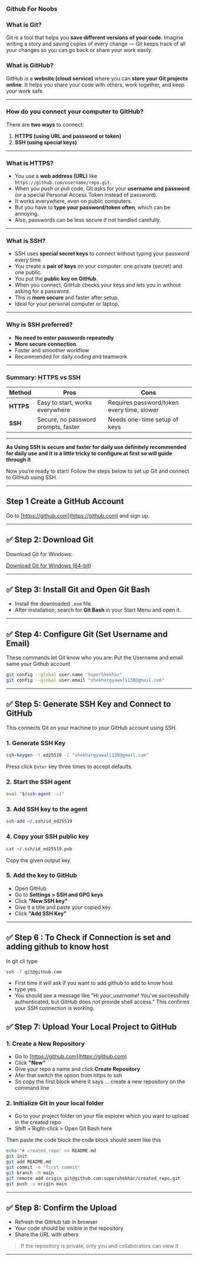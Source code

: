 ### Github For Noobs


### What is Git?

Git is a tool that helps you **save different versions of your code**. Imagine writing a story and saving copies of every change — Git keeps track of all your changes so you can go back or share your work easily.

### What is GitHub?

GitHub is a **website (cloud service)** where you can **store your Git projects online**. It helps you share your code with others, work together, and keep your work safe.

---

### How do you connect your computer to GitHub?

There are **two ways** to connect:

1. **HTTPS (using URL and password or token)**
2. **SSH (using special keys)**

---

### What is HTTPS?

- You use a **web address (URL)** like `https://github.com/username/repo.git`.
- When you push or pull code, Git asks for your **username and password** (or a special Personal Access Token instead of password).
- It works everywhere, even on public computers.
- But you have to **type your password/token often**, which can be annoying.
- Also, passwords can be less secure if not handled carefully.

---

### What is SSH?

- SSH uses **special secret keys** to connect without typing your password every time.
- You create a **pair of keys** on your computer: one private (secret) and one public.
- You put the **public key on GitHub**.
- When you connect, GitHub checks your keys and lets you in without asking for a password.
- This is **more secure** and faster after setup.
- Ideal for your personal computer or laptop.

---

### Why is SSH preferred?

- **No need to enter passwords repeatedly**
- **More secure connection**
- Faster and smoother workflow
- Recommended for daily coding and teamwork

---

### Summary: HTTPS vs SSH

| Method    | Pros                                | Cons                                       |
| --------- | ----------------------------------- | ------------------------------------------ |
| **HTTPS** | Easy to start, works everywhere     | Requires password/token every time, slower |
| **SSH**   | Secure, no password prompts, faster | Needs one-time setup of keys               |

---
**As Using SSH is secure and faster for daily use definitely recommended for daily use and it is a little tricky to configure at first so will guide through it**

Now you’re ready to start! Follow the steps below to set up Git and connect to GitHub using SSH.

---

## Step 1 Create a GitHub Account


Go to [https://github.com](https://github.com) and sign up.

---

## ✅ Step 2: Download Git

Download Git for Windows:

[Download Git for Windows (64-bit)](https://github.com/git-for-windows/git/releases/download/v2.45.1.windows.1/Git-2.45.1-64-bit.exe)

---

## ✅ Step 3: Install Git and Open Git Bash

- Install the downloaded `.exe` file.
- After installation, search for **Git Bash** in your Start Menu and open it.

---

## ✅ Step 4: Configure Git (Set Username and Email)

These commands let Git know who you are: 
Put the Username and email same your Github account

```bash
git config --global user.name "SuperShekhar"
git config --global user.email "shekhargyawali138@gmail.com"
```

---

## ✅ Step 5: Generate SSH Key and Connect to GitHub

This connects Git on your machine to your GitHub account using SSH.

### 1. Generate SSH Key

```bash
ssh-keygen -t ed25519 -C "shekhargyawali138@gmail.com"
```

Press click `Enter` key  three times to accept defaults.

### 2. Start the SSH agent

```bash
eval "$(ssh-agent -s)"
```

### 3. Add SSH key to the agent

```bash
ssh-add ~/.ssh/id_ed25519
```

### 4. Copy your SSH public key

```bash
cat ~/.ssh/id_ed25519.pub
```

Copy the given output key.

### 5. Add the key to GitHub

- Open GitHub
- Go to **Settings > SSH and GPG keys**
- Click **"New SSH key"**
- Give it a title and paste your copied key
- Click **"Add SSH Key"**

---

## ✅ Step 6 : To Check if Connection is set and adding github to know host
In  git cli type
```bash
ssh -T git@github.com
```
- First time it will ask if you want to add github to add to know host
- type yes
- You should see a message like "Hi _your_username_! You've successfully authenticated, but GitHub does not provide shell access." This confirms your SSH connection is working.

## ✅ Step 7: Upload Your Local Project to GitHub

### 1. Create a New Repository

- Go to [https://github.com](https://github.com)
- Click **"New"**
- Give your repo a name and click **Create Repository**
- Afer that switch the option from https to ssh
- So copy the first block where it says  ... create a  new repository on the command line

### 2. Initialize Git in your local folder
	
- Go to your project folder on your file explorer which you want to upload in the created repo
- Shift + Right-click > Open Git Bash here

Then paste the code block the code block should seem like this


```bash
echo "# created_repo" >> README.md
git init
git add README.md
git commit -m "first commit"
git branch -M main
git remote add origin git@github.com:supershekhar/created_repo.git
git push -u origin main
```


---

## ✅ Step 8: Confirm the Upload

- Refresh the GitHub tab in browser
- Your code should be visible in the repository
- Share the URL with others

> If the repository is private, only you and collaborators can view it

---

